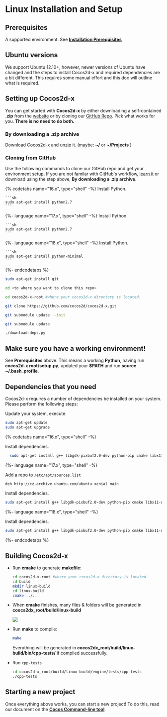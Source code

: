 # Linux Installation and Setup

## Prerequisites
A supported environment. See **[Installation Prerequisites](prerequisites.md)**

## Ubuntu versions
We support Ubuntu 12.10+, however, newer versions of Ubuntu have changed and the steps to install Cocos2d-x and required dependencies are a bit different. This requires some manual effort and this doc will outline what is required.

## Setting up Cocos2d-x
You can get started with __Cocos2d-x__ by either downloading a self-contained
__.zip__ from the [website](http://cocos2d-x.org/download) or by cloning our
[GitHub Repo](https://github.com/cocos2d/cocos2d-x). Pick what works for you.
__There is no need to do both.__

### By downloading a .zip archive
Download Cocos2d-x and unzip it. (maybe: __~/__ or __~/Projects__ )

### Cloning from GitHub
Use the following commands to clone our GitHub repo and get your environment setup. If you are not familar with GitHub's workflow, [learn it](https://guides.github.com/activities/hello-world/) or download
using the step above, __By downloading a .zip archive__.

{% codetabs name="16.x", type="shell" -%}
Install Python.

    ```sh
    sudo apt-get install python2.7
    ```
{%- language name="17.x", type="shell" -%}
Install Python.

    ```sh
    sudo apt-get install python2.7
    ```
{%- language name="18.x", type="shell" -%}
Install Python.

    ```sh
    sudo apt-get install python-minimal
    ```
{%- endcodetabs %}

  ```sh
  sudo apt-get install git

  cd <to where you want to clone this repo>

  cd cocos2d-x-root #where your cocos2d-x directory is located.

  git clone https://github.com/cocos2d/cocos2d-x.git

  git submodule update --init

  git submodule update

  ./download-deps.py
  ```

## Make sure you have a working environment!
See __Prerequisites__ above. This means a working __Python__, having run __cocos2d-x root/setup.py__, updated your __$PATH__ and run __source ~/.bash_profile__.

## Dependencies that you need
Cocos2d-x requires a number of dependencies be installed on your system. Please perform the following steps:

Update your system, execute:

  ```sh
  sudo apt-get update
  sudo apt-get upgrade
  ```

{% codetabs name="16.x", type="shell" -%}

Install dependencies.

  ```sh
    sudo apt-get install g++ libgdk-pixbuf2.0-dev python-pip cmake libx11-dev libxmu-dev libglu1-mesa-dev libgl2ps-dev libxi-dev libzip-dev libpng-dev libcurl4-gnutls-dev libfontconfig1-dev libsqlite3-dev libglew-dev libssl-dev libgtk-3-dev libglfw3 libglfw3-dev xorg-dev
  ```

{%- language name="17.x", type="shell" -%}

Add a repo to `/etc/apt/sources.list`

  ```sh
  deb http://cz.archive.ubuntu.com/ubuntu xenial main
  ```

Install dependencies.

  ```sh
  sudo apt-get install g++ libgdk-pixbuf2.0-dev python-pip cmake libx11-dev libxmu-dev libglu1-mesa-dev libgl2ps-dev libxi-dev libzip-dev libpng-dev libcurl4-gnutls-dev libfontconfig1-dev libsqlite3-dev libglew-dev libssl-dev libgtk-3-dev libglfw3 libglfw3-dev xorg-dev
  ```

{%- language name="18.x", type="shell" -%}

Install dependencies.

  ```sh
  sudo apt-get install g++ libgdk-pixbuf2.0-dev python-pip cmake libx11-dev libxmu-dev libglu1-mesa-dev libgl2ps-dev libxi-dev libzip-dev libpng-dev libcurl4-gnutls-dev libfontconfig1-dev libsqlite3-dev libglew-dev libssl-dev libgtk-3-dev libglfw3 libglfw3-dev xorg-dev
  ```

{%- endcodetabs %}

## Building Cocos2d-x
* Run __cmake__ to generate __makefile__:

    ```sh
    cd cocos2d-x-root #where your cocos2d-x directory is located.
    cd build
    mkdir linux-build
    cd linux-build
    cmake ../..
    ```

* When __cmake__ finishes, many files & folders will be generated in
__coocs2dx_root/build/linux-build__

    ![](Linux-img/1.png "")

* Run __make__ to compile:

    ```sh
    make
    ```

    Everything will be generated in __cocos2dx_root/build/linux-build/bin/cpp-tests/__
    if compiled successfully.

* Run `cpp-tests`

    ```sh
    cd cocos2d-x_root/build/linux-build/engine/tests/cpp-tests
    ./cpp-tests
    ```

## Starting a new project
Once everything above works, you can start a new project! To do this, read our
document on the **[Cocos Command-line tool](../editors_and_tools/cocosCLTool.md)**.
